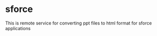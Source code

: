 sforce
======
This is remote service for converting ppt files to html format for sforce applications
